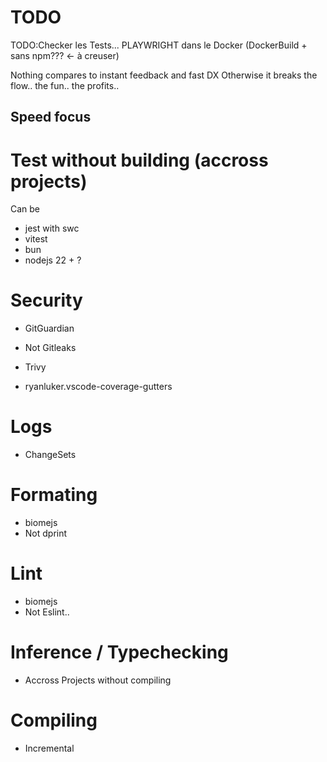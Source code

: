 # TODO

TODO:Checker les Tests...
PLAYWRIGHT dans le Docker (DockerBuild + sans npm??? <- à creuser)



Nothing compares to instant feedback and fast DX
Otherwise it breaks the flow.. the fun.. the profits..

## Speed focus

# Test without building (accross projects)


Can be 
- jest with swc
- vitest
- bun
- nodejs 22 + ?

# Security


- GitGuardian
- Not Gitleaks
- Trivy

- ryanluker.vscode-coverage-gutters

# Logs

- ChangeSets

# Formating

- biomejs
- Not dprint

# Lint

- biomejs
- Not Eslint..

# Inference / Typechecking

- Accross Projects without compiling

# Compiling 

- Incremental
